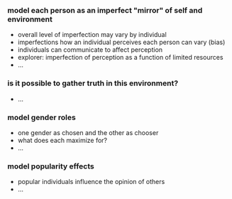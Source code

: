<!-- no-select -->
<br>


### model each person as an imperfect "mirror" of self and environment
  - overall level of imperfection may vary by individual
  - imperfections how an individual perceives each person can vary (bias)
  - individuals can communicate to affect perception
  - explorer: imperfection of perception as a function of limited resources
  - ...

### is it possible to gather truth in this environment?
  - ...

### model gender roles
  - one gender as chosen and the other as chooser
  - what does each maximize for?
  - ...

### model popularity effects
  - popular individuals influence the opinion of others
  - ...

